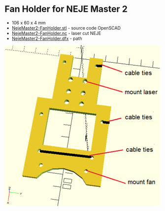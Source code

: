 # Fan Holder for NEJE Master 2

* 106 x 60 x 4 mm
* [NejeMaster2-FanHolder.stl](NejeMaster2-FanHolder.stl) - source code OpenSCAD
* [NejeMaster2-FanHolder.nc](NejeMaster2-FanHolder.nc) - laser cut NEJE
* [NejeMaster2-FanHolder.dfx](NejeMaster2-FanHolder.dfx) - path

![](NejeMaster2-FanHolder.png)

